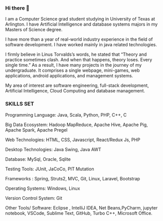 ### Hi there 👋

I am a Computer Science grad student studying in University of Texas at Arlington. I have Artificial Intelligence and database systems majors in my Masters of Science degree.

I have more than a year of real-world industry experience in the field of software development. I have worked mainly in java related technologies.

I firmly believe in Linus Torvalds’s words, he stated that “Theory and practice sometimes clash. And when that happens, theory loses. Every single time.” As a result, I have many projects in the journey of my undergraduate. It comprises a single webpage, mini-games, web applications, android applications, and management systems.

My area of interest are software engineering, full-stack development, Artificial Intelligence, Cloud Computing  and database management.

### SKILLS SET 
Programming Language: Java, Scala, Python, PHP, C++, C

Big Data Ecosystem: Hadoop MapReduce, Apache Hive, Apache Pig, Apache Spark, Apache Pregel

Web Technologies: HTML, CSS, Javascript, React/Redux Js, PHP

Desktop Technologies: Java Swing, Java AWT

Database: MySql, Oracle, Sqlite

Testing Tools: JUnit, JaCoCo, PIT Mutation

Frameworks : Spring, Struts2, MVC, Git, Linux, Laravel, Bootstrap

Operating Systems: Windows, Linux

Version Control System: Git

Other Tools/ Software:  Eclipse , IntelliJ IDEA, Net Beans,PyCharm, jupyter notebook, VSCode, Sublime Text, GitHub, Turbo C++, Microsoft Office.



